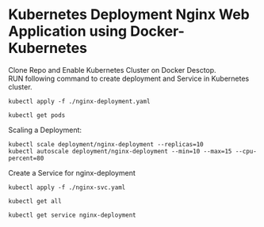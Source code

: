 # Kubernetes Deployment Nginx Web Application using Docker-Kubernetes
Clone Repo and Enable Kubernetes Cluster on Docker Desctop. <br>
RUN following command to create deployment and Service in Kubernetes cluster. <br>
```
kubectl apply -f ./nginx-deployment.yaml
```
```
kubectl get pods
```
Scaling a Deployment:
```
kubectl scale deployment/nginx-deployment --replicas=10
kubectl autoscale deployment/nginx-deployment --min=10 --max=15 --cpu-percent=80
```
Create a Service for nginx-deployment 
```
kubectl apply -f ./nginx-svc.yaml
```
```
kubectl get all 
```
```
kubectl get service nginx-deployment
```

